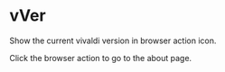 # vVer

Show the current vivaldi version in browser action icon.

Click the browser action to go to the about page.
